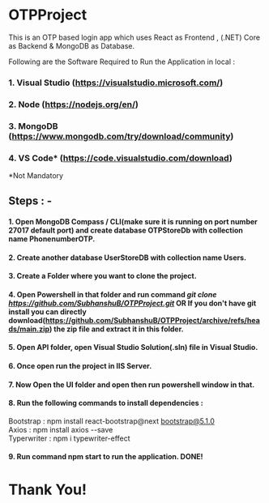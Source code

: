# OTPProject
This is an OTP based login app which uses React as Frontend , (.NET) Core as Backend & MongoDB as Database.

Following are the Software Required to Run the Application in local : 
### 1. Visual Studio  (https://visualstudio.microsoft.com/)
### 2. Node (https://nodejs.org/en/)
### 3. MongoDB (https://www.mongodb.com/try/download/community)
### 4. VS Code* (https://code.visualstudio.com/download) 
*Not Mandatory

## Steps : -

#### 1. Open MongoDB Compass / CLI(make sure it is running on port number 27017 default port) and create database OTPStoreDb with collection name PhonenumberOTP.
#### 2. Create another database UserStoreDB with collection name Users.
#### 3. Create a Folder where you want to clone the project.
#### 4. Open Powershell in that folder and run command **_git clone https://github.com/SubhanshuB/OTPProject.git_** OR If you don't have git install you can directly download(https://github.com/SubhanshuB/OTPProject/archive/refs/heads/main.zip) the zip file and extract it in this folder.
#### 5. Open API folder, open Visual Studio Solution(.sln) file in Visual Studio.
#### 6. Once open run the project in IIS Server.
#### 7. Now Open the UI folder and open then run powershell window in that.
#### 8. Run the following commands to install dependencies :  
Bootstrap : npm install react-bootstrap@next bootstrap@5.1.0  
Axios : npm install axios --save  
Typerwriter : npm i typewriter-effect  

#### 9. Run command npm start to run the application. DONE!

# Thank You!
